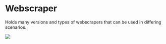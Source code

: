 # Webscraper
Holds many versions and types of webscrapers that can be used in differing scenarios.

<img src="https://github.com/Andrew-Petersen/Projects_Main/tree/master/Media/webscrape_exgif">
